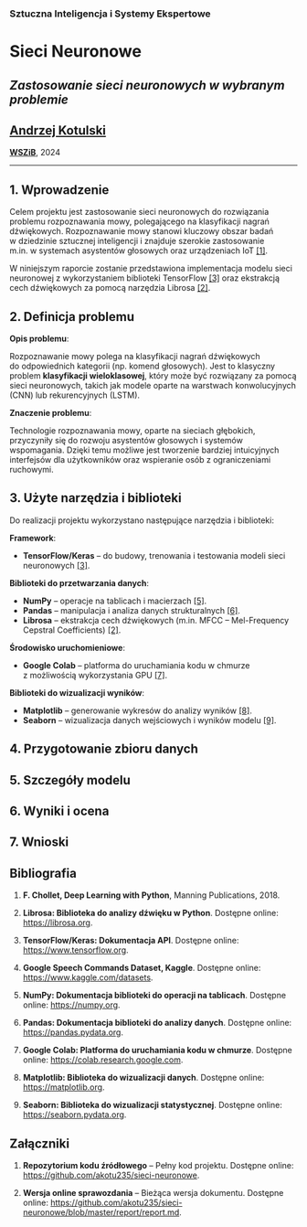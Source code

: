 ### Sztuczna Inteligencja i Systemy Ekspertowe
# Sieci Neuronowe
## *Zastosowanie sieci neuronowych w wybranym problemie*
## [**Andrzej Kotulski**](https://akotu235.github.io/)
[**WSZiB**](https://www.wszib.edu.pl/), 2024

---


## 1. Wprowadzenie
<!---
[Celem projektu jest zastosowanie sieci neuronowych do rozwiązania wybranego problemu. W niniejszym raporcie zostanie przedstawiony problem, wybrane podejście oraz wyniki analizy.]
-->

Celem projektu jest zastosowanie sieci neuronowych do rozwiązania problemu rozpoznawania mowy, polegającego na&nbsp;klasyfikacji nagrań dźwiękowych. Rozpoznawanie mowy stanowi kluczowy obszar badań w&nbsp;dziedzinie sztucznej inteligencji i&nbsp;znajduje szerokie zastosowanie m.in.&nbsp;w&nbsp;systemach asystentów głosowych oraz urządzeniach IoT [[1]](#bibliografia).

W niniejszym raporcie zostanie przedstawiona implementacja modelu sieci neuronowej z&nbsp;wykorzystaniem biblioteki TensorFlow [[3]](#bibliografia) oraz ekstrakcją cech dźwiękowych za&nbsp;pomocą narzędzia Librosa [[2]](#bibliografia).

## 2. Definicja problemu
<!---
[Opis problemu:
*	Rodzaj problemu: (np. klasyfikacja, predykcja, segmentacja)
*	Dlaczego jest to ważne?]
-->

**Opis problemu**:

Rozpoznawanie mowy polega na&nbsp;klasyfikacji nagrań dźwiękowych do&nbsp;odpowiednich kategorii (np.&nbsp;komend głosowych). Jest to&nbsp;klasyczny problem **klasyfikacji wieloklasowej**, który może być rozwiązany za&nbsp;pomocą sieci neuronowych, takich jak modele oparte na&nbsp;warstwach konwolucyjnych (CNN) lub rekurencyjnych (LSTM).

**Znaczenie problemu**:

Technologie rozpoznawania mowy, oparte na&nbsp;sieciach głębokich, przyczyniły się do&nbsp;rozwoju asystentów głosowych i&nbsp;systemów wspomagania. Dzięki temu możliwe jest tworzenie bardziej intuicyjnych interfejsów dla użytkowników oraz wspieranie osób z&nbsp;ograniczeniami ruchowymi.

## 3. Użyte narzędzia i biblioteki
<!---
[Lista narzędzi i bibliotek:
* Framework: (np. PyTorch, TensorFlow).
*	Inne biblioteki: (np. NumPy, pandas).]
-->

Do realizacji projektu wykorzystano następujące narzędzia i&nbsp;biblioteki:

**Framework**:

* **TensorFlow/Keras** – do budowy, trenowania i&nbsp;testowania modeli sieci neuronowych [[3]](#bibliografia).

**Biblioteki do przetwarzania danych**:

* **NumPy** – operacje na&nbsp;tablicach i&nbsp;macierzach [[5]](#bibliografia).
* **Pandas** – manipulacja i&nbsp;analiza danych strukturalnych [[6]](#bibliografia).
* **Librosa** – ekstrakcja cech dźwiękowych (m.in.&nbsp;MFCC – Mel-Frequency Cepstral Coefficients) [[2]](#bibliografia).

**Środowisko uruchomieniowe**:

* **Google Colab** – platforma do&nbsp;uruchamiania kodu w&nbsp;chmurze z&nbsp;możliwością wykorzystania GPU [[7]](#bibliografia).

**Biblioteki do wizualizacji wyników**:

* **Matplotlib** – generowanie wykresów do&nbsp;analizy wyników [[8]](#bibliografia).
* **Seaborn** – wizualizacja danych wejściowych i&nbsp;wyników modelu [[9]](#bibliografia).

## 4. Przygotowanie zbioru danych
<!---
[Szczegóły dotyczące przygotowania danych:
*	Źródło danych: (np. Kaggle, UCI Repository).
*	Podział na zbiór treningowy, walidacyjny i testowy.
*	Proces wstępnego przetwarzania danych (np. normalizacja, augmentacja).]
-->

## 5. Szczegóły modelu
<!---
[Opis zastosowanego modelu:
  *	Architektura modelu: (np. CNN, LSTM).
  *	Parametry modelu: (np. liczba warstw, funkcja aktywacji).]
-->

## 6. Wyniki i ocena
<!---
[Metryki oceny:
*	Dokładność, F1-score, Recall itp.
Wyniki uzyskane na zbiorze walidacyjnym i testowym.]
-->

## 7. Wnioski
<!---
[Podsumowanie projektu, porównanie wyników oraz propozycje dalszych prac.]
-->

## Bibliografia

1. **F. Chollet, Deep Learning with Python**, Manning Publications, 2018.

2. **Librosa: Biblioteka do analizy dźwięku w Python**. Dostępne online: <https://librosa.org>.

3. **TensorFlow/Keras: Dokumentacja API**. Dostępne online: <https://www.tensorflow.org>.

4. **Google Speech Commands Dataset, Kaggle**. Dostępne online: <https://www.kaggle.com/datasets>.

5. **NumPy: Dokumentacja biblioteki do operacji na tablicach**. Dostępne online: https://numpy.org.

6. **Pandas: Dokumentacja biblioteki do analizy danych**. Dostępne online: https://pandas.pydata.org.

7. **Google Colab: Platforma do uruchamiania kodu w chmurze**. Dostępne online: https://colab.research.google.com.

8. **Matplotlib: Biblioteka do wizualizacji danych**. Dostępne online: https://matplotlib.org.

9. **Seaborn: Biblioteka do wizualizacji statystycznej**. Dostępne online: https://seaborn.pydata.org.


## Załączniki

1. **Repozytorium kodu źródłowego** – Pełny kod projektu. Dostępne online: <https://github.com/akotu235/sieci-neuronowe>.

2. **Wersja online sprawozdania** – Bieżąca wersja dokumentu. Dostępne online: <https://github.com/akotu235/sieci-neuronowe/blob/master/report/report.md>.